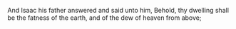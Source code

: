 And Isaac his father answered and said unto him, Behold, thy dwelling shall be the fatness of the earth, and of the dew of heaven from above;
